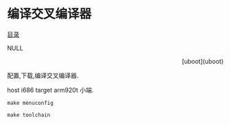 # 编译交叉编译器


<h align="center">[目录](customize-mini2440-softwave)</h>
<p align="left">NULL </p> 
<p align="right">[uboot](uboot)</p>



配置,下载,编译交叉编译器.

host i686 target arm920t 小端.

`make menuconfig`

`make toolchain`